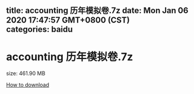 
title: accounting 历年模拟卷.7z
date: Mon Jan 06 2020 17:47:57 GMT+0800 (CST)    
categories: baidu
---

# accounting 历年模拟卷.7z
size: 461.90 MB
 
 

[How to download](https://bpcam.bemobtrk.com/go/2ceec3aa-1ca2-46d6-b9ff-aaa5c184517c?jno=2878)